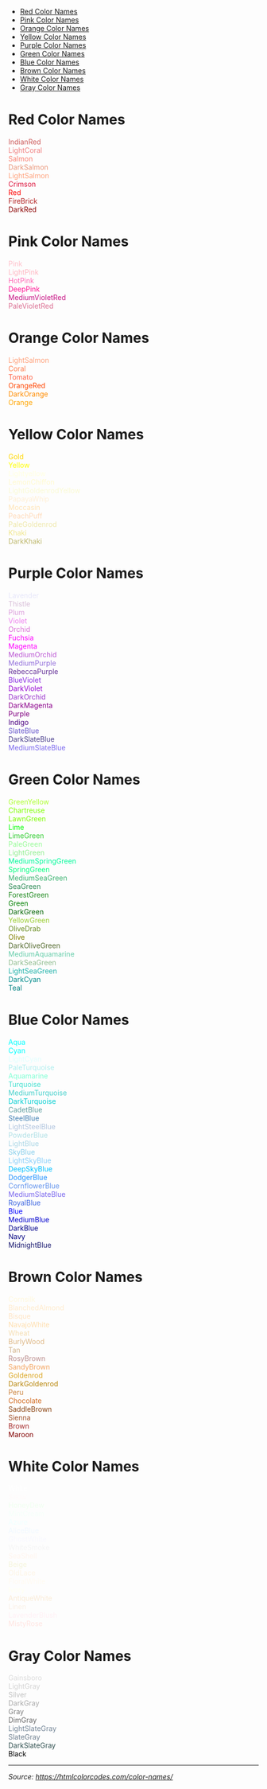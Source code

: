 - [Red Color Names](#red-color-names)
- [Pink Color Names](#pink-color-names)
- [Orange Color Names](#orange-color-names)
- [Yellow Color Names](#yellow-color-names)
- [Purple Color Names](#purple-color-names)
- [Green Color Names](#green-color-names)
- [Blue Color Names](#blue-color-names)
- [Brown Color Names](#brown-color-names)
- [White Color Names](#white-color-names)
- [Gray Color Names](#gray-color-names)

# Red Color Names

<span style="color:IndianRed">IndianRed</span><br>
<span style="color:LightCoral">LightCoral</span><br>
<span style="color:Salmon">Salmon</span><br>
<span style="color:DarkSalmon">DarkSalmon</span><br>
<span style="color:LightSalmon">LightSalmon</span><br>
<span style="color:Crimson">Crimson</span><br>
<span style="color:Red">Red</span><br>
<span style="color:FireBrick">FireBrick</span><br>
<span style="color:DarkRed">DarkRed</span>

# Pink Color Names

<span style="color:Pink">Pink</span><br>
<span style="color:LightPink">LightPink</span><br>
<span style="color:HotPink">HotPink</span><br>
<span style="color:DeepPink">DeepPink</span><br>
<span style="color:MediumVioletRed">MediumVioletRed</span><br>
<span style="color:PaleVioletRed">PaleVioletRed</span><br>

# Orange Color Names

<span style="color:LightSalmon">LightSalmon</span><br>
<span style="color:Coral">Coral</span><br>
<span style="color:Tomato">Tomato</span><br>
<span style="color:OrangeRed">OrangeRed</span><br>
<span style="color:DarkOrange">DarkOrange</span><br>
<span style="color:Orange">Orange</span><br>

# Yellow Color Names

<span style="color:Gold">Gold</span><br>
<span style="color:Yellow">Yellow</span><br>
<span style="color:Lightyellow">Lightyellow</span><br>
<span style="color:LemonChiffon">LemonChiffon</span><br>
<span style="color:LightGoldenrodYellow">LightGoldenrodYellow</span><br>
<span style="color:PapayaWhip">PapayaWhip</span><br>
<span style="color:Moccasin">Moccasin</span><br>
<span style="color:PeachPuff">PeachPuff</span><br>
<span style="color:PaleGoldenrod">PaleGoldenrod</span><br>
<span style="color:Khaki">Khaki</span><br>
<span style="color:DarkKhaki">DarkKhaki</span><br>

# Purple Color Names

<span style="color:Lavender">Lavender</span><br>
<span style="color:Thistle">Thistle</span><br>
<span style="color:Plum">Plum</span><br>
<span style="color:Violet">Violet</span><br>
<span style="color:Orchid">Orchid</span><br>
<span style="color:Fuchsia">Fuchsia</span><br>
<span style="color:Magenta">Magenta</span><br>
<span style="color:MediumOrchid">MediumOrchid</span><br>
<span style="color:MediumPurple">MediumPurple</span><br>
<span style="color:RebeccaPurple">RebeccaPurple</span><br>
<span style="color:BlueViolet">BlueViolet</span><br>
<span style="color:DarkViolet">DarkViolet</span><br>
<span style="color:DarkOrchid">DarkOrchid</span><br>
<span style="color:DarkMagenta">DarkMagenta</span><br>
<span style="color:Purple">Purple</span><br>
<span style="color:Indigo">Indigo</span><br>
<span style="color:SlateBlue">SlateBlue</span><br>
<span style="color:DarkSlateBlue">DarkSlateBlue</span><br>
<span style="color:MediumSlateBlue">MediumSlateBlue</span><br>

# Green Color Names

<span style="color:GreenYellow">GreenYellow</span><br>
<span style="color:Chartreuse">Chartreuse</span><br>
<span style="color:LawnGreen">LawnGreen</span><br>
<span style="color:Lime">Lime</span><br>
<span style="color:LimeGreen">LimeGreen</span><br>
<span style="color:PaleGreen">PaleGreen</span><br>
<span style="color:LightGreen">LightGreen</span><br>
<span style="color:MediumSpringGreen">MediumSpringGreen</span><br>
<span style="color:SpringGreen">SpringGreen</span><br>
<span style="color:MediumSeaGreen">MediumSeaGreen</span><br>
<span style="color:SeaGreen">SeaGreen</span><br>
<span style="color:ForestGreen">ForestGreen</span><br>
<span style="color:Green">Green</span><br>
<span style="color:DarkGreen">DarkGreen</span><br>
<span style="color:YellowGreen">YellowGreen</span><br>
<span style="color:OliveDrab">OliveDrab</span><br>
<span style="color:Olive">Olive</span><br>
<span style="color:DarkOliveGreen">DarkOliveGreen</span><br>
<span style="color:MediumAquamarine">MediumAquamarine</span><br>
<span style="color:DarkSeaGreen">DarkSeaGreen</span><br>
<span style="color:LightSeaGreen">LightSeaGreen</span><br>
<span style="color:DarkCyan">DarkCyan</span><br>
<span style="color:Teal">Teal</span><br>

# Blue Color Names

<span style="color:Aqua">Aqua</span><br>
<span style="color:Cyan">Cyan</span><br>
<span style="color:LightCyan">LightCyan</span><br>
<span style="color:PaleTurquoise">PaleTurquoise</span><br>
<span style="color:Aquamarine">Aquamarine</span><br>
<span style="color:Turquoise">Turquoise</span><br>
<span style="color:MediumTurquoise">MediumTurquoise</span><br>
<span style="color:DarkTurquoise">DarkTurquoise</span><br>
<span style="color:CadetBlue">CadetBlue</span><br>
<span style="color:SteelBlue">SteelBlue</span><br>
<span style="color:LightSteelBlue">LightSteelBlue</span><br>
<span style="color:PowderBlue">PowderBlue</span><br>
<span style="color:LightBlue">LightBlue</span><br>
<span style="color:SkyBlue">SkyBlue</span><br>
<span style="color:LightSkyBlue">LightSkyBlue</span><br>
<span style="color:DeepSkyBlue">DeepSkyBlue</span><br>
<span style="color:DodgerBlue">DodgerBlue</span><br>
<span style="color:CornflowerBlue">CornflowerBlue</span><br>
<span style="color:MediumSlateBlue">MediumSlateBlue</span><br>
<span style="color:RoyalBlue">RoyalBlue</span><br>
<span style="color:Blue">Blue</span><br>
<span style="color:MediumBlue">MediumBlue</span><br>
<span style="color:DarkBlue">DarkBlue</span><br>
<span style="color:Navy">Navy</span><br>
<span style="color:MidnightBlue">MidnightBlue</span><br>

# Brown Color Names

<span style="color:Cornsilk">Cornsilk</span><br>
<span style="color:BlanchedAlmond">BlanchedAlmond</span><br>
<span style="color:Bisque">Bisque</span><br>
<span style="color:NavajoWhite">NavajoWhite</span><br>
<span style="color:Wheat">Wheat</span><br>
<span style="color:BurlyWood">BurlyWood</span><br>
<span style="color:Tan">Tan</span><br>
<span style="color:RosyBrown">RosyBrown</span><br>
<span style="color:SandyBrown">SandyBrown</span><br>
<span style="color:Goldenrod">Goldenrod</span><br>
<span style="color:DarkGoldenrod">DarkGoldenrod</span><br>
<span style="color:Peru">Peru</span><br>
<span style="color:Chocolate">Chocolate</span><br>
<span style="color:SaddleBrown">SaddleBrown</span><br>
<span style="color:Sienna">Sienna</span><br>
<span style="color:Brown">Brown</span><br>
<span style="color:Maroon">Maroon</span><br>

# White Color Names

<span style="color:White">White</span><br>
<span style="color:Snow">Snow</span><br>
<span style="color:HoneyDew">HoneyDew</span><br>
<span style="color:MintCream">MintCream</span><br>
<span style="color:Azure">Azure</span><br>
<span style="color:AliceBlue">AliceBlue</span><br>
<span style="color:GhostWhite">GhostWhite</span><br>
<span style="color:WhiteSmoke">WhiteSmoke</span><br>
<span style="color:SeaShell">SeaShell</span><br>
<span style="color:Beige">Beige</span><br>
<span style="color:OldLace">OldLace</span><br>
<span style="color:FloralWhite">FloralWhite</span><br>
<span style="color:Ivory">Ivory</span><br>
<span style="color:AntiqueWhite">AntiqueWhite</span><br>
<span style="color:Linen">Linen</span><br>
<span style="color:LavenderBlush">LavenderBlush</span><br>
<span style="color:MistyRose">MistyRose</span><br>

# Gray Color Names

<span style="color:Gainsboro">Gainsboro</span><br>
<span style="color:LightGray">LightGray</span><br>
<span style="color:Silver">Silver</span><br>
<span style="color:DarkGray">DarkGray</span><br>
<span style="color:Gray">Gray</span><br>
<span style="color:DimGray">DimGray</span><br>
<span style="color:LightSlateGray">LightSlateGray</span><br>
<span style="color:SlateGray">SlateGray</span><br>
<span style="color:DarkSlateGray">DarkSlateGray</span><br>
<span style="color:Black">Black</span><br>

---

_Source: https://htmlcolorcodes.com/color-names/_

